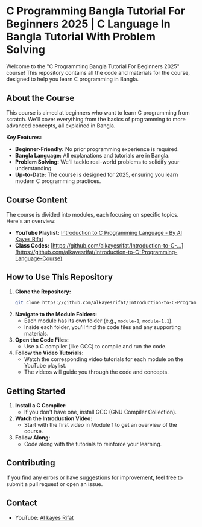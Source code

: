 # C Programming Bangla Tutorial For Beginners 2025 | C Language In Bangla Tutorial With Problem Solving

Welcome to the "C Programming Bangla Tutorial For Beginners 2025" course! This repository contains all the code and materials for the course, designed to help you learn C programming in Bangla.

## About the Course

This course is aimed at beginners who want to learn C programming from scratch. We'll cover everything from the basics of programming to more advanced concepts, all explained in Bangla.

**Key Features:**

* **Beginner-Friendly:** No prior programming experience is required.
* **Bangla Language:** All explanations and tutorials are in Bangla.
* **Problem Solving:** We'll tackle real-world problems to solidify your understanding.
* **Up-to-Date:** The course is designed for 2025, ensuring you learn modern C programming practices.

## Course Content

The course is divided into modules, each focusing on specific topics. Here's an overview:

* **YouTube Playlist:** [Introduction to C Programming Language - By Al Kayes Rifat](https://youtube.com/playlist?list=PLGOCyta0846CcY-YChQnjc4Xn5tzFp4Rb&si=CDvPZdeP08E4xbCz)
* **Class Codes:** [https://github.com/alkayesrifat/Introduction-to-C-...](https://github.com/alkayesrifat/Introduction-to-C-Programming-Language-Course)


## How to Use This Repository

1.  **Clone the Repository:**
    ```bash
    git clone https://github.com/alkayesrifat/Introduction-to-C-Programming-Language-Course.git
    ```
2.  **Navigate to the Module Folders:**
    * Each module has its own folder (e.g., `module-1`, `module-1.1`).
    * Inside each folder, you'll find the code files and any supporting materials.
3.  **Open the Code Files:**
    * Use a C compiler (like GCC) to compile and run the code.
4.  **Follow the Video Tutorials:**
    * Watch the corresponding video tutorials for each module on the YouTube playlist.
    * The videos will guide you through the code and concepts.

## Getting Started

1.  **Install a C Compiler:**
    * If you don't have one, install GCC (GNU Compiler Collection).
2.  **Watch the Introduction Video:**
    * Start with the first video in Module 1 to get an overview of the course.
3.  **Follow Along:**
    * Code along with the tutorials to reinforce your learning.

## Contributing

If you find any errors or have suggestions for improvement, feel free to submit a pull request or open an issue.

## Contact

* YouTube: [Al kayes Rifat](https://www.youtube.com/@alkayesrifat)

